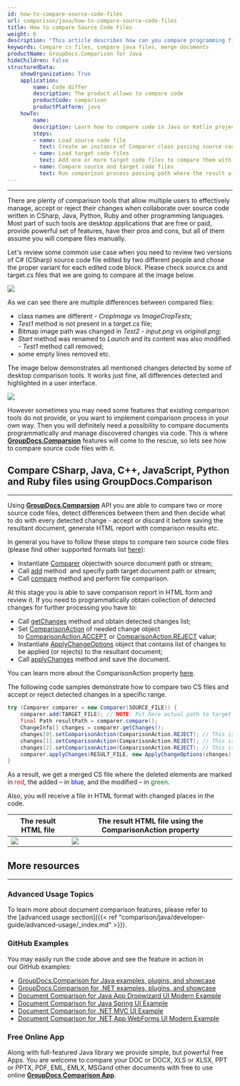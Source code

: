 ```yaml
---
id: how-to-compare-source-code-files
url: comparison/java/how-to-compare-source-code-files
title: How to compare Source Code Files
weight: 6
description: "This article describes how can you compare programming files and merge them into one file with applied or canceled changes. GroupDocs.Comparison for Java provides the ability to find differences in such files as: CS, Java, Python, C ++, Ruby and others"
keywords: Compare cs files, compare java files, merge documents
productName: GroupDocs.Comparison for Java
hideChildren: False
structuredData:
    showOrganization: True
    application:
        name: Code differ
        description: The product allows to compare code
        productCode: comparison
        productPlatform: java
    howTo:
        name: 
        description: Learn how to compare code in Java or Kotlin project
        steps:
        - name: Load source code file
          text: Create an instance of Comparer class passing source code file as a constructor parameter
        - name: Load target code files
          text: Add one or more target code files to compare them with source one
        - name: Compare source and target code files
          text: Run comparison process passing path where the result of the comparison will be saved
---
```


***

There are plenty of comparison tools that allow multiple users to effectively manage, accept or reject their changes when collaborate over source code written in CSharp, Java, Python, Ruby and other programming languages. Most part of such tools are desktop applications that are free or paid, provide powerful set of features, have their pros and cons, but all of them assume you will compare files manually.

Let's review some common use case when you need to review two versions of C# (CSharp) source code file edited by two different people and chose the proper variant for each edited code block. Please check source.cs and target.cs files that we are going to compare at the image below.

![](comparison/java/images/how-to-compare-source-code-files1.png)

As we can see there are multiple differences between compared files:
*   class names are different - *CropImage* vs *ImageCropTests*;
*   *Test1* method is not present in a *target.cs* file;
*   Bitmap image path was changed in *Test2* - *input.png* vs *original.png*;
*   *Start* method was renamed to *Launch* and its content was also modified - *Test1* method call removed;
*   some empty lines removed etc.

The image below demonstrates all mentioned changes detected by some of desktop comparison tools. It works just fine, all differences detected and highlighted in a user interface.

![](comparison/java/images/how-to-compare-source-code-files2.png)

However sometimes you may need some features that existing comparison tools do not provide, or you want to implement comparison process in your own way. Then you will definitely need a possibility to compare documents programmatically and manage discovered changes via code. This is where **[GroupDocs.Comparsion](https://products.groupdocs.com/comparison)** features will come to the rescue, so lets see how to compare source code files with it.

## Compare CSharp, Java, C++, JavaScript, Python and Ruby files using GroupDocs.Comparison
 
---

Using **[GroupDocs.Comparsion](https://products.groupdocs.com/comparison)** API you are able to compare two or more source code files, detect differences between them and then decide what to do with every detected change - accept or discard it before saving the resultant document, generate HTML report with comparison results etc.

In general you have to follow these steps to compare two source code files (please find other supported formats list [here](https://wiki.lisbon.dynabic.com/display/comparison/Supported+File+Formats)):

*   Instantiate [Comparer](https://apireference.groupdocs.com/comparison/java/com.groupdocs.comparison/Comparer) objectwith source document path or stream;
*   Call [add](https://apireference.groupdocs.com/comparison/java/com.groupdocs.comparison/Comparer#add(java.lang.String)) method  and specify path target document path or stream;
*   Call [compare](https://apireference.groupdocs.com/comparison/java/com.groupdocs.comparison/Comparer#compare()) method and perform file comparison.

At this stage you is able to save comparison report in HTML form and review it. If you need to programmatically obtain collection of detected changes for further processing you have to:

*   Call [getChanges](https://apireference.groupdocs.com/comparison/java/com.groupdocs.comparison/Comparer#getChanges()) method and obtain detected changes list;
*   Set [ComparisonAction](https://apireference.groupdocs.com/comparison/java/com.groupdocs.comparison.result/ComparisonAction) of needed change object to [ComparisonAction.ACCEPT](https://apireference.groupdocs.com/comparison/java/com.groupdocs.comparison.result/ComparisonAction#ACCEPT) or [ComparisonAction.REJECT](https://apireference.groupdocs.com/comparison/java/com.groupdocs.comparison.result/ComparisonAction#REJECT) value;
*   Instantiate [ApplyChangeOptions](https://apireference.groupdocs.com/comparison/java/com.groupdocs.comparison.options/ApplyChangeOptions) object that contains list of changes to be applied (or rejects) to the resultant document;
*   Call [applyChanges](https://apireference.groupdocs.com/comparison/java/com.groupdocs.comparison/Comparer#applyChanges(java.lang.String,%20com.groupdocs.comparison.options.save.SaveOptions,%20com.groupdocs.comparison.options.ApplyChangeOptions)) method and save the document.

You can learn more about the ComparisonAction property [here](https://wiki.lisbon.dynabic.com/display/comparison/How+to+merge+source+code+files).

The following code samples demonstrate how to compare two CS files and accept or reject detected changes in a specific range.

```java
try (Comparer comparer = new Comparer(SOURCE_FILE)) {
    comparer.add(TARGET_FILE); // NOTE: Put here actual path to target document
    final Path resultPath = comparer.compare();
    ChangeInfo[] changes = comparer.getChanges();
    changes[0].setComparisonAction(ComparisonAction.REJECT); // This is how to reject first detected difference;
    changes[1].setComparisonAction(ComparisonAction.REJECT); // This is how to reject second detected difference;
    changes[2].setComparisonAction(ComparisonAction.REJECT); // This is how to reject third detected difference;
    comparer.applyChanges(RESULT_FILE, new ApplyChangeOptions(changes));
}
```

As a result, we get a merged CS file where the deleted elements are marked in <font color="red">red</font>, the added – in <font color="blue">blue</font>, and the modified – in <font color="green">green</font>.

Also, you will receive a file in HTML format with changed places in the code.

|  The result HTML file | The result HTML file using the ComparisonAction property |
| --- | --- |
| ![](comparison/java/images/how-to-compare-source-code-files_result1.png) | ![](comparison/java/images/how-to-compare-source-code-files_result2.png) |

## More resources

---

### Advanced Usage Topics
To learn more about document comparison features, please refer to the [advanced usage section]({{< ref "comparison/java/developer-guide/advanced-usage/_index.md" >}}).

### GitHub Examples
You may easily run the code above and see the feature in action in our GitHub examples:

*   [GroupDocs.Comparison for Java examples, plugins, and showcase](https://github.com/groupdocs-comparison/GroupDocs.Comparison-for-Java)
*   [GroupDocs.Comparison for .NET examples, plugins, and showcase](https://github.com/groupdocs-comparison/GroupDocs.Comparison-for-.NET)
*   [Document Comparison for Java App Dropwizard UI Modern Example](https://github.com/groupdocs-comparison/GroupDocs.Comparison-for-Java-Dropwizard)
*   [Document Comparison for Java Spring UI Example](https://github.com/groupdocs-comparison/GroupDocs.Comparison-for-Java-Spring)
*   [Document Comparison for .NET MVC UI Example](https://github.com/groupdocs-comparison/GroupDocs.Comparison-for-.NET-MVC)
*   [Document Comparison for .NET App WebForms UI Modern Example](https://github.com/groupdocs-comparison/GroupDocs.Comparison-for-.NET-WebForms)


### Free Online App
Along with full-featured Java library we provide simple, but powerful free Apps.
You are welcome to compare your DOC or DOCX, XLS or XLSX, PPT or PPTX, PDF, EML, EMLX, MSGand other documents with free to use online **[GroupDocs Comparison App](https://products.groupdocs.app/comparison)**.

